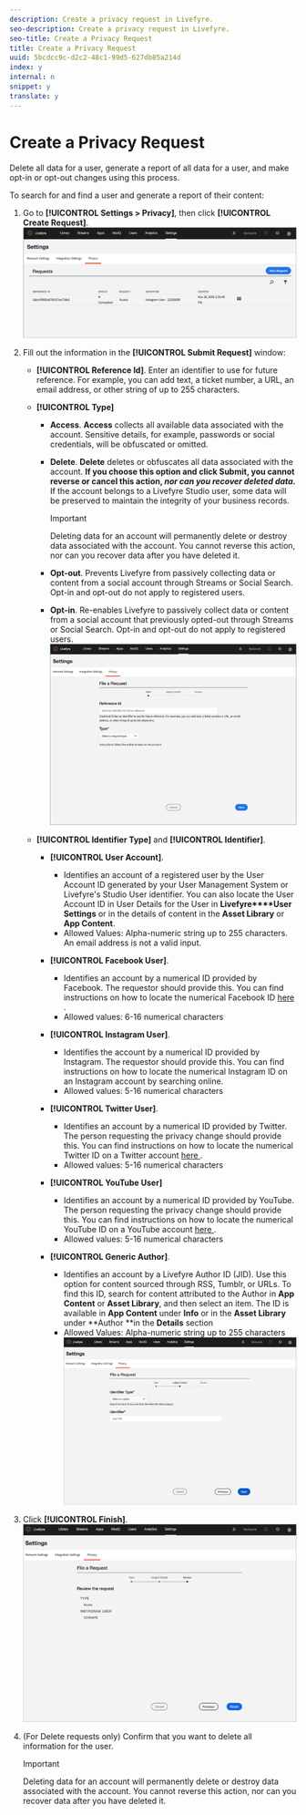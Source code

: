 ```yaml
---
description: Create a privacy request in Livefyre.
seo-description: Create a privacy request in Livefyre.
seo-title: Create a Privacy Request
title: Create a Privacy Request
uuid: 5bcdcc9c-d2c2-48c1-99d5-627db85a214d
index: y
internal: n
snippet: y
translate: y
---
```


# Create a Privacy Request

Delete all data for a user, generate a report of all data for a user, and make opt-in or opt-out changes using this process.

To search for and find a user and generate a report of their content:

1. Go to **[!UICONTROL  Settings > Privacy]**, then click **[!UICONTROL  Create Request]**.
   ![](assets/privacypage1.png)
1. Fill out the information in the **[!UICONTROL  Submit Request]** window:

    * **[!UICONTROL  Reference Id]**. Enter an identifier to use for future reference. For example, you can add text, a ticket number, a URL, an email address, or other string of up to 255 characters.
    * **[!UICONTROL  Type]** 
        * **Access**. **Access** collects all available data associated with the account. Sensitive details, for example, passwords or social credentials, will be obfuscated or omitted.
        * **Delete**. **Delete** deletes or obfuscates all data associated with the account. **If you choose this option and click Submit, you cannot reverse or cancel this action, *nor can you recover deleted data.*** If the account belongs to a Livefyre Studio user, some data will be preserved to maintain the integrity of your business records. 
          >[!IMPORTANT]
          >
          >Deleting data for an account will permanently delete or destroy data associated with the account. You cannot reverse this action, nor can you recover data after you have deleted it.

        * **Opt-out**. Prevents Livefyre from passively collecting data or content from a social account through Streams or Social Search. Opt-in and opt-out do not apply to registered users.
        * **Opt-in**. Re-enables Livefyre to passively collect data or content from a social account that previously opted-out through Streams or Social Search. Opt-in and opt-out do not apply to registered users.
      ![](assets/privacypage2.png)
    * **[!UICONTROL  Identifier Type]** and **[!UICONTROL  Identifier]**.
    
        * **[!UICONTROL  User Account]**.         
            * Identifies an account of a registered user by the User Account ID generated by your User Management System or Livefyre's Studio User identifier. You can also locate the User Account ID in User Details for the User in **Livefyre****User Settings** or in the details of content in the **Asset Library** or **App Content**.
            * Allowed Values: Alpha-numeric string up to 255 characters. An email address is not a valid input.

        * **[!UICONTROL  Facebook User]**.         
            * Identifies an account by a numerical ID provided by Facebook. The requestor should provide this. You can find instructions on how to locate the numerical Facebook ID [ here ](https://www.facebook.com/help/1397933243846983?helpref=faq_content).
            * Allowed values: 6-16 numerical characters

        * **[!UICONTROL  Instagram User]**.         
            * Identifies the account by a numerical ID provided by Instagram. The requestor should provide this. You can find instructions on how to locate the numerical Instagram ID on an Instagram account by searching online.
            * Allowed values: 5-16 numerical characters

        * **[!UICONTROL  Twitter User]**.         
            * Identifies an account by a numerical ID provided by Twitter. The person requesting the privacy change should provide this. You can find instructions on how to locate the numerical Twitter ID on a Twitter account [ here ](http://mytwitterid.com/).
            * Allowed values: 5-16 numerical characters

        * **[!UICONTROL  YouTube User]** 
            * Identifies an account by a numerical ID provided by YouTube. The person requesting the privacy change should provide this. You can find instructions on how to locate the numerical YouTube ID on a YouTube account [ here ](https://support.google.com/youtube/answer/3250431?hl=en).
            * Allowed values: 5-16 numerical characters

        * **[!UICONTROL  Generic Author]**.         
            * Identifies an account by a Livefyre Author ID (JID). Use this option for content sourced through RSS, Tumblr, or URLs. To find this ID, search for content attributed to the Author in **App Content** or **Asset Library**, and then select an item. The ID is available in **App Content** under **Info** or in the **Asset Library** under **Author **in the **Details** section
            * Allowed Values: Alpha-numeric string up to 255 characters
          ![](assets/privacypage3.png)


1. Click **[!UICONTROL  Finish]**.
   ![](assets/privacypage4.png)
1. (For Delete requests only) Confirm that you want to delete all information for the user.

   >[!IMPORTANT]
   >
   >Deleting data for an account will permanently delete or destroy data associated with the account. You cannot reverse this action, nor can you recover data after you have deleted it.

